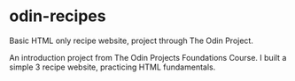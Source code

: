 # odin-recipes
Basic HTML only recipe website, project through The Odin Project.

An introduction project from The Odin Projects Foundations Course. 
I built a simple 3 recipe website, practicing HTML fundamentals.
